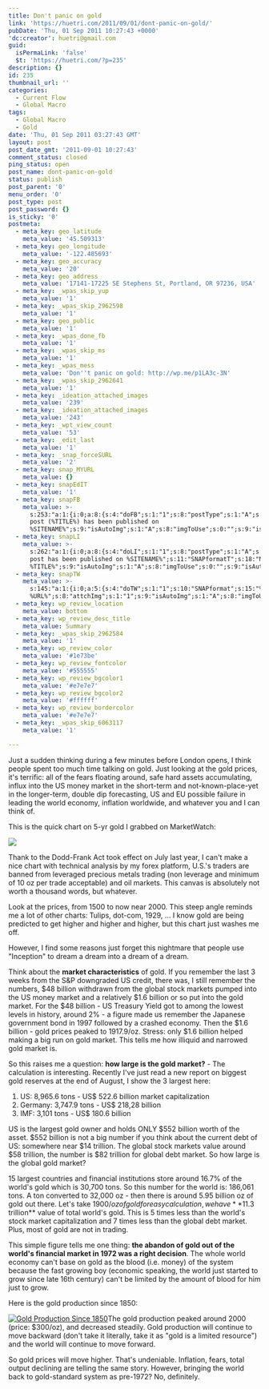 ```yaml
---
title: Don't panic on gold
link: 'https://huetri.com/2011/09/01/dont-panic-on-gold/'
pubDate: 'Thu, 01 Sep 2011 10:27:43 +0000'
'dc:creator': huetri@gmail.com
guid:
  isPermaLink: 'false'
  $t: 'https://huetri.com/?p=235'
description: {}
id: 235
thumbnail_url: ''
categories:
  - Current Flow
  - Global Macro
tags:
  - Global Macro
  - Gold
date: 'Thu, 01 Sep 2011 03:27:43 GMT'
layout: post
post_date_gmt: '2011-09-01 10:27:43'
comment_status: closed
ping_status: open
post_name: dont-panic-on-gold
status: publish
post_parent: '0'
menu_order: '0'
post_type: post
post_password: {}
is_sticky: '0'
postmeta:
  - meta_key: geo_latitude
    meta_value: '45.509313'
  - meta_key: geo_longitude
    meta_value: '-122.485693'
  - meta_key: geo_accuracy
    meta_value: '20'
  - meta_key: geo_address
    meta_value: '17141-17225 SE Stephens St, Portland, OR 97236, USA'
  - meta_key: _wpas_skip_yup
    meta_value: '1'
  - meta_key: _wpas_skip_2962598
    meta_value: '1'
  - meta_key: geo_public
    meta_value: '1'
  - meta_key: _wpas_done_fb
    meta_value: '1'
  - meta_key: _wpas_skip_ms
    meta_value: '1'
  - meta_key: _wpas_mess
    meta_value: 'Don''t panic on gold: http://wp.me/p1LA3c-3N'
  - meta_key: _wpas_skip_2962641
    meta_value: '1'
  - meta_key: _ideation_attached_images
    meta_value: '239'
  - meta_key: _ideation_attached_images
    meta_value: '243'
  - meta_key: _wpt_view_count
    meta_value: '53'
  - meta_key: _edit_last
    meta_value: '1'
  - meta_key: _snap_forceSURL
    meta_value: '2'
  - meta_key: snap_MYURL
    meta_value: {}
  - meta_key: snapEdIT
    meta_value: '1'
  - meta_key: snapFB
    meta_value: >-
      s:253:"a:1:{i:0;a:8:{s:4:"doFB";s:1:"1";s:8:"postType";s:1:"A";s:10:"AttachPost";s:1:"2";s:10:"SNAPformat";s:51:"New
      post (%TITLE%) has been published on
      %SITENAME%";s:9:"isAutoImg";s:1:"A";s:8:"imgToUse";s:0:"";s:9:"isAutoURL";s:1:"A";s:8:"urlToUse";s:0:"";}}";
  - meta_key: snapLI
    meta_value: >-
      s:262:"a:1:{i:0;a:8:{s:4:"doLI";s:1:"1";s:8:"postType";s:1:"A";s:10:"SNAPformat";s:41:"New
      post has been published on %SITENAME%";s:11:"SNAPformatT";s:18:"New Post -
      %TITLE%";s:9:"isAutoImg";s:1:"A";s:8:"imgToUse";s:0:"";s:9:"isAutoURL";s:1:"A";s:8:"urlToUse";s:0:"";}}";
  - meta_key: snapTW
    meta_value: >-
      s:145:"a:1:{i:0;a:5:{s:4:"doTW";s:1:"1";s:10:"SNAPformat";s:15:"%TITLE% -
      %URL%";s:8:"attchImg";s:1:"1";s:9:"isAutoImg";s:1:"A";s:8:"imgToUse";s:0:"";}}";
  - meta_key: wp_review_location
    meta_value: bottom
  - meta_key: wp_review_desc_title
    meta_value: Summary
  - meta_key: _wpas_skip_2962584
    meta_value: '1'
  - meta_key: wp_review_color
    meta_value: '#1e73be'
  - meta_key: wp_review_fontcolor
    meta_value: '#555555'
  - meta_key: wp_review_bgcolor1
    meta_value: '#e7e7e7'
  - meta_key: wp_review_bgcolor2
    meta_value: '#ffffff'
  - meta_key: wp_review_bordercolor
    meta_value: '#e7e7e7'
  - meta_key: _wpas_skip_6063117
    meta_value: '1'

---
```

Just a sudden thinking during a few minutes before London opens, I think people spent too much time talking on gold. Just looking at the gold prices, it's terrific: all of the fears floating around, safe hard assets accumulating, influx into the US money market in the short-term and not-known-place-yet in the longer-term, double dip forecasting, US and EU possible failure in leading the world economy, inflation worldwide, and whatever you and I can think of.

This is the quick chart on 5-yr gold I grabbed on MarketWatch:

![](https://huetri.com/wp-content/uploads/2011/09/canvas1.png)

[](http://huetri.files.wordpress.com/2011/09/canvas.png)Thank to the Dodd-Frank Act took effect on July last year, I can't make a nice chart with technical analysis by my forex platform, U.S.'s traders are banned from leveraged precious metals trading (non leverage and minimum of 10 oz per trade acceptable) and oil markets. This canvas is absolutely not worth a thousand words, but whatever.

Look at the prices, from 1500 to now near 2000. This steep angle reminds me a lot of other charts: Tulips, dot-com, 1929, ... I know gold are being predicted to get higher and higher and higher, but this chart just washes me off.

However, I find some reasons just forget this nightmare that people use "Inception" to dream a dream into a dream of a dream.

Think about the **market characteristics** of gold. If you remember the last 3 weeks from the S&P downgraded US credit, there was, I still remember the numbers, $48 billion withdrawn from the global stock markets pumped into the US money market and a relatively $1.6 billion or so put into the gold market. For the $48 billion - US Treasury Yield got to among the lowest levels in history, around 2% - a figure made us remember the Japanese government bond in 1997 followed by a crashed economy. Then the $1.6 billion - gold prices peaked to 1917.9/oz. Stress: only $1.6 billion helped making a big run on gold market. This tells me how illiquid and narrowed gold market is.

So this raises me a question: **how large is the gold market?** - The calculation is interesting. Recently I've just read a new report on biggest gold reserves at the end of August, I show the 3 largest here:

1.  US: 8,965.6 tons - US$ 522.6 billion market capitalization
2.  Germany: 3,747.9 tons - US$ 218,28 billion
3.  IMF: 3,101 tons - US$ 180.6 billion

US is the largest gold owner and holds ONLY $552 billion worth of the asset. $552 billion is not a big number if you think about the current debt of US: somewhere near $14 trillion. The global stock markets value around $58 trillion, the number is $82 trillion for global debt market. So how large is the global gold market?

15 largest countries and financial institutions store around 16.7% of the world's gold which is 30,700 tons. So this number for the world is: 186,061 tons. A ton converted to 32,000 oz - then there is around 5.95 billion oz of gold out there. Let's take $1900/oz of gold for easy calculation, we have **$11.3 trillion** value of total world's gold. This is 5 times less than the world's stock market capitalization and 7 times less than the global debt market. Plus, most of gold are not in trading.

This simple figure tells me one thing: **the abandon of gold out of the world's financial market in 1972 was a right decision**. The whole world economy can't base on gold as the blood (i.e. money) of the system because the fast growing boy (economic speaking, the world just started to grow since late 16th century) can't be limited by the amount of blood for him just to grow.

Here is the gold production since 1850:

[![](http://69.195.124.154/~huetrico/wp-content/uploads/2011/09/071709whiskey.jpg "Gold Production Since 1850")](http://69.195.124.154/~huetrico/wp-content/uploads/2011/09/071709whiskey.jpg)The gold production peaked around 2000 (price: $300/oz), and decreased steadily. Gold production will continue to move backward (don't take it literally, take it as "gold is a limited resource") and the world will continue to move forward.

So gold prices will move higher. That's undeniable. Inflation, fears, total output declining are telling the same story. However, bringing the world back to gold-standard system as pre-1972? No, definitely.